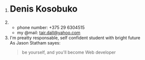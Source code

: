 1. # Denis Kosobuko
2. * phone number: +375 29 6304515
   * my @mail: tair.dall@yahoo.com
3. I'm preatty responsable, self confident student with bright future
   <br>As Jason Statham sayes:
   > be yourself, and you'll become Web developer
